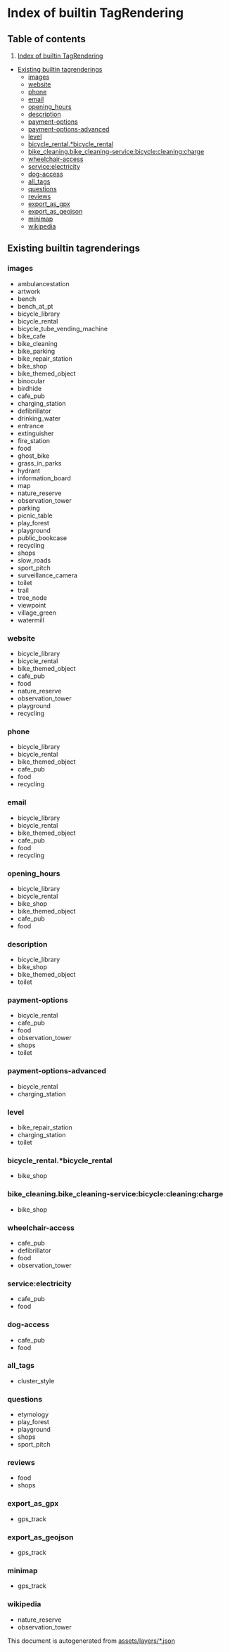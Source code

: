 

 Index of builtin TagRendering 
===============================



## Table of contents

1. [Index of builtin TagRendering](#index-of-builtin-tagrendering)
  - [Existing builtin tagrenderings](#existing-builtin-tagrenderings)
    + [images](#images)
    + [website](#website)
    + [phone](#phone)
    + [email](#email)
    + [opening_hours](#opening_hours)
    + [description](#description)
    + [payment-options](#payment-options)
    + [payment-options-advanced](#payment-options-advanced)
    + [level](#level)
    + [bicycle_rental.*bicycle_rental](#bicycle_rental*bicycle_rental)
    + [bike_cleaning.bike_cleaning-service:bicycle:cleaning:charge](#bike_cleaningbike_cleaning-service:bicycle:cleaning:charge)
    + [wheelchair-access](#wheelchair-access)
    + [service:electricity](#serviceelectricity)
    + [dog-access](#dog-access)
    + [all_tags](#all_tags)
    + [questions](#questions)
    + [reviews](#reviews)
    + [export_as_gpx](#export_as_gpx)
    + [export_as_geojson](#export_as_geojson)
    + [minimap](#minimap)
    + [wikipedia](#wikipedia)





 Existing builtin tagrenderings 
--------------------------------





### images 





  - ambulancestation
  - artwork
  - bench
  - bench_at_pt
  - bicycle_library
  - bicycle_rental
  - bicycle_tube_vending_machine
  - bike_cafe
  - bike_cleaning
  - bike_parking
  - bike_repair_station
  - bike_shop
  - bike_themed_object
  - binocular
  - birdhide
  - cafe_pub
  - charging_station
  - defibrillator
  - drinking_water
  - entrance
  - extinguisher
  - fire_station
  - food
  - ghost_bike
  - grass_in_parks
  - hydrant
  - information_board
  - map
  - nature_reserve
  - observation_tower
  - parking
  - picnic_table
  - play_forest
  - playground
  - public_bookcase
  - recycling
  - shops
  - slow_roads
  - sport_pitch
  - surveillance_camera
  - toilet
  - trail
  - tree_node
  - viewpoint
  - village_green
  - watermill




### website 





  - bicycle_library
  - bicycle_rental
  - bike_themed_object
  - cafe_pub
  - food
  - nature_reserve
  - observation_tower
  - playground
  - recycling




### phone 





  - bicycle_library
  - bicycle_rental
  - bike_themed_object
  - cafe_pub
  - food
  - recycling




### email 





  - bicycle_library
  - bicycle_rental
  - bike_themed_object
  - cafe_pub
  - food
  - recycling




### opening_hours 





  - bicycle_library
  - bicycle_rental
  - bike_shop
  - bike_themed_object
  - cafe_pub
  - food




### description 





  - bicycle_library
  - bike_shop
  - bike_themed_object
  - toilet




### payment-options 





  - bicycle_rental
  - cafe_pub
  - food
  - observation_tower
  - shops
  - toilet




### payment-options-advanced 





  - bicycle_rental
  - charging_station




### level 





  - bike_repair_station
  - charging_station
  - toilet




### bicycle_rental.*bicycle_rental 





  - bike_shop




### bike_cleaning.bike_cleaning-service:bicycle:cleaning:charge 





  - bike_shop




### wheelchair-access 





  - cafe_pub
  - defibrillator
  - food
  - observation_tower




### service:electricity 





  - cafe_pub
  - food




### dog-access 





  - cafe_pub
  - food




### all_tags 





  - cluster_style




### questions 





  - etymology
  - play_forest
  - playground
  - shops
  - sport_pitch




### reviews 





  - food
  - shops




### export_as_gpx 





  - gps_track




### export_as_geojson 





  - gps_track




### minimap 





  - gps_track




### wikipedia 





  - nature_reserve
  - observation_tower
 

This document is autogenerated from [assets/layers/*.json](https://github.com/pietervdvn/MapComplete/blob/develop/assets/layers/*.json)